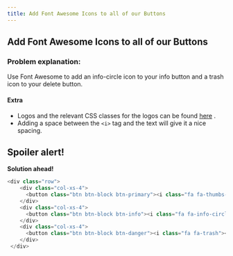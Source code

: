 ```yaml
---
title: Add Font Awesome Icons to all of our Buttons
---
```

## Add Font Awesome Icons to all of our Buttons

### Problem explanation:
Use Font Awesome to add an info-circle icon to your info button and a trash icon to your delete button.

#### Extra
* Logos and the relevant CSS classes for the logos can be found [here](https://fontawesome.com/icons?d=gallery) .
* Adding a space between the `<i>` tag and the text will give it a nice spacing.

## Spoiler alert!

**Solution ahead!**

```javascript
<div class="row">
    <div class="col-xs-4">
      <button class="btn btn-block btn-primary"><i class="fa fa-thumbs-up"></i> Like</button>
    </div>
    <div class="col-xs-4">
      <button class="btn btn-block btn-info"><i class="fa fa-info-circle"></i> Info</button>
    </div>
    <div class="col-xs-4">
      <button class="btn btn-block btn-danger"><i class="fa fa-trash"></i> Delete</button>
    </div>
 </div>

```
